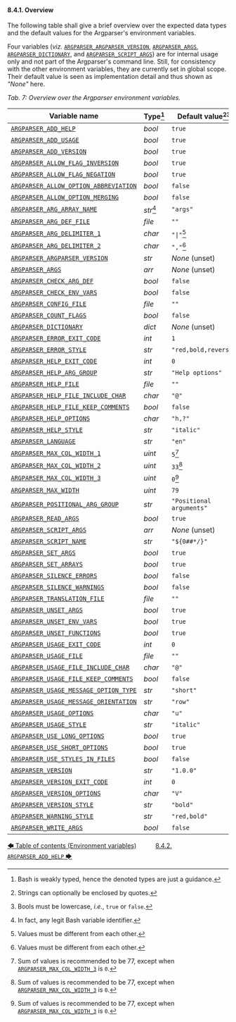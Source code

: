 #### 8.4.1. Overview

The following table shall give a brief overview over the expected data types and the default values for the Argparser's environment variables.

Four variables (*viz.* [`ARGPARSER_ARGPARSER_VERSION`](environment_variables.md#8413-argparser_argparser_version), [`ARGPARSER_ARGS`](environment_variables.md#8414-argparser_args), [`ARGPARSER_DICTIONARY`](environment_variables.md#8419-argparser_dictionary), and [`ARGPARSER_SCRIPT_ARGS`](environment_variables.md#8437-argparser_script_args)) are for internal usage only and not part of the Argparser's command line. Still, for consistency with the other environment variables, they are currently set in global scope. Their default value is seen as implementation detail and thus shown as *"None"* here.

<!-- <table caption="Overview over the Argparser environment variables"> -->
*Tab. 7: Overview over the Argparser environment variables.*

| Variable name                                                                      | Type[^14]  | Default value[^15][^16]  |
| ---------------------------------------------------------------------------------- | ---------- | ------------------------ |
| [`ARGPARSER_ADD_HELP`](environment_variables.md#842-argparser_add_help)                                    | *bool*     | `true`                   |
| [`ARGPARSER_ADD_USAGE`](environment_variables.md#843-argparser_add_usage)                                  | *bool*     | `true`                   |
| [`ARGPARSER_ADD_VERSION`](environment_variables.md#844-argparser_add_version)                              | *bool*     | `true`                   |
| [`ARGPARSER_ALLOW_FLAG_INVERSION`](environment_variables.md#845-argparser_allow_flag_inversion)            | *bool*     | `true`                   |
| [`ARGPARSER_ALLOW_FLAG_NEGATION`](environment_variables.md#846-argparser_allow_flag_negation)              | *bool*     | `true`                   |
| [`ARGPARSER_ALLOW_OPTION_ABBREVIATION`](environment_variables.md#847-argparser_allow_option_abbreviation)  | *bool*     | `false`                  |
| [`ARGPARSER_ALLOW_OPTION_MERGING`](environment_variables.md#848-argparser_allow_option_merging)            | *bool*     | `false`                  |
| [`ARGPARSER_ARG_ARRAY_NAME`](environment_variables.md#849-argparser_arg_array_name)                        | *str*[^17] | `"args"`                 |
| [`ARGPARSER_ARG_DEF_FILE`](environment_variables.md#8410-argparser_arg_def_file)                           | *file*     | `""`                     |
| [`ARGPARSER_ARG_DELIMITER_1`](environment_variables.md#8411-argparser_arg_delimiter_1)                     | *char*     | `"\|"`[^18]              |
| [`ARGPARSER_ARG_DELIMITER_2`](environment_variables.md#8412-argparser_arg_delimiter_2)                     | *char*     | `","`[^18]               |
| [`ARGPARSER_ARGPARSER_VERSION`](environment_variables.md#8413-argparser_argparser_version)                 | *str*      | *None* (unset)           |
| [`ARGPARSER_ARGS`](environment_variables.md#8414-argparser_args)                                           | *arr*      | *None* (unset)           |
| [`ARGPARSER_CHECK_ARG_DEF`](environment_variables.md#8415-argparser_check_arg_def)                         | *bool*     | `false`                  |
| [`ARGPARSER_CHECK_ENV_VARS`](environment_variables.md#8416-argparser_check_env_vars)                       | *bool*     | `false`                  |
| [`ARGPARSER_CONFIG_FILE`](environment_variables.md#8417-argparser_config_file)                             | *file*     | `""`                     |
| [`ARGPARSER_COUNT_FLAGS`](environment_variables.md#8418-argparser_count_flags)                             | *bool*     | `false`                  |
| [`ARGPARSER_DICTIONARY`](environment_variables.md#8419-argparser_dictionary)                               | *dict*     | *None* (unset)           |
| [`ARGPARSER_ERROR_EXIT_CODE`](environment_variables.md#8420-argparser_error_exit_code)                     | *int*      | `1`                      |
| [`ARGPARSER_ERROR_STYLE`](environment_variables.md#8421-argparser_error_style)                             | *str*      | `"red,bold,reverse"`     |
| [`ARGPARSER_HELP_EXIT_CODE`](environment_variables.md#8424-argparser_help_exit_code)                       | *int*      | `0`                      |
| [`ARGPARSER_HELP_ARG_GROUP`](environment_variables.md#8422-argparser_help_arg_group)                       | *str*      | `"Help options"`         |
| [`ARGPARSER_HELP_FILE`](environment_variables.md#8425-argparser_help_file)                                 | *file*     | `""`                     |
| [`ARGPARSER_HELP_FILE_INCLUDE_CHAR`](environment_variables.md#8426-argparser_help_file_include_char)       | *char*     | `"@"`                    |
| [`ARGPARSER_HELP_FILE_KEEP_COMMENTS`](environment_variables.md#8427-argparser_help_file_keep_comments)     | *bool*     | `false`                  |
| [`ARGPARSER_HELP_OPTIONS`](environment_variables.md#8428-argparser_help_options)                           | *char*     | `"h,?"`                  |
| [`ARGPARSER_HELP_STYLE`](environment_variables.md#8429-argparser_help_style)                               | *str*      | `"italic"`               |
| [`ARGPARSER_LANGUAGE`](environment_variables.md#8430-argparser_language)                                   | *str*      | `"en"`                   |
| [`ARGPARSER_MAX_COL_WIDTH_1`](environment_variables.md#8431-argparser_max_col_width_1)                     | *uint*     | `5`[^19]                 |
| [`ARGPARSER_MAX_COL_WIDTH_2`](environment_variables.md#8432-argparser_max_col_width_2)                     | *uint*     | `33`[^19]                |
| [`ARGPARSER_MAX_COL_WIDTH_3`](environment_variables.md#8433-argparser_max_col_width_3)                     | *uint*     | `0`[^19]                 |
| [`ARGPARSER_MAX_WIDTH`](environment_variables.md#8434-argparser_max_width)                                 | *uint*     | `79`                     |
| [`ARGPARSER_POSITIONAL_ARG_GROUP`](environment_variables.md#8435-argparser_positional_arg_group)           | *str*      | `"Positional arguments"` |
| [`ARGPARSER_READ_ARGS`](environment_variables.md#8436-argparser_read_args)                                 | *bool*     | `true`                   |
| [`ARGPARSER_SCRIPT_ARGS`](environment_variables.md#8437-argparser_script_args)                             | *arr*      | *None* (unset)           |
| [`ARGPARSER_SCRIPT_NAME`](environment_variables.md#8438-argparser_script_name)                             | *str*      | `"${0##*/}"`             |
| [`ARGPARSER_SET_ARGS`](environment_variables.md#8439-argparser_set_args)                                   | *bool*     | `true`                   |
| [`ARGPARSER_SET_ARRAYS`](environment_variables.md#8440-argparser_set_arrays)                               | *bool*     | `true`                   |
| [`ARGPARSER_SILENCE_ERRORS`](environment_variables.md#8441-argparser_silence_errors)                       | *bool*     | `false`                  |
| [`ARGPARSER_SILENCE_WARNINGS`](environment_variables.md#8442-argparser_silence_warnings)                   | *bool*     | `false`                  |
| [`ARGPARSER_TRANSLATION_FILE`](environment_variables.md#8443-argparser_translation_file)                   | *file*     | `""`                     |
| [`ARGPARSER_UNSET_ARGS`](environment_variables.md#8444-argparser_unset_args)                               | *bool*     | `true`                   |
| [`ARGPARSER_UNSET_ENV_VARS`](environment_variables.md#8445-argparser_unset_env_vars)                       | *bool*     | `true`                   |
| [`ARGPARSER_UNSET_FUNCTIONS`](environment_variables.md#8446-argparser_unset_functions)                     | *bool*     | `true`                   |
| [`ARGPARSER_USAGE_EXIT_CODE`](environment_variables.md#8447-argparser_usage_exit_code)                     | *int*      | `0`                      |
| [`ARGPARSER_USAGE_FILE`](environment_variables.md#8448-argparser_usage_file)                               | *file*     | `""`                     |
| [`ARGPARSER_USAGE_FILE_INCLUDE_CHAR`](environment_variables.md#8449-argparser_usage_file_include_char)     | *char*     | `"@"`                    |
| [`ARGPARSER_USAGE_FILE_KEEP_COMMENTS`](environment_variables.md#8450-argparser_usage_file_keep_comments)   | *bool*     | `false`                  |
| [`ARGPARSER_USAGE_MESSAGE_OPTION_TYPE`](environment_variables.md#8451-argparser_usage_message_option_type) | *str*      | `"short"`                |
| [`ARGPARSER_USAGE_MESSAGE_ORIENTATION`](environment_variables.md#8452-argparser_usage_message_orientation) | *str*      | `"row"`                  |
| [`ARGPARSER_USAGE_OPTIONS`](environment_variables.md#8453-argparser_usage_options)                         | *char*     | `"u"`                    |
| [`ARGPARSER_USAGE_STYLE`](environment_variables.md#8454-argparser_usage_style)                             | *str*      | `"italic"`               |
| [`ARGPARSER_USE_LONG_OPTIONS`](environment_variables.md#8455-argparser_use_long_options)                   | *bool*     | `true`                   |
| [`ARGPARSER_USE_SHORT_OPTIONS`](environment_variables.md#8456-argparser_use_short_options)                 | *bool*     | `true`                   |
| [`ARGPARSER_USE_STYLES_IN_FILES`](environment_variables.md#8457-argparser_use_styles_in_files)             | *bool*     | `false`                  |
| [`ARGPARSER_VERSION`](environment_variables.md#8458-argparser_version)                                     | *str*      | `"1.0.0"`                |
| [`ARGPARSER_VERSION_EXIT_CODE`](environment_variables.md#8459-argparser_version_exit_code)                 | *int*      | `0`                      |
| [`ARGPARSER_VERSION_OPTIONS`](environment_variables.md#8460-argparser_version_options)                     | *char*     | `"V"`                    |
| [`ARGPARSER_VERSION_STYLE`](environment_variables.md#8461-argparser_version_style)                         | *str*      | `"bold"`                 |
| [`ARGPARSER_WARNING_STYLE`](environment_variables.md#8462-argparser_warning_style)                         | *str*      | `"red,bold"`             |
| [`ARGPARSER_WRITE_ARGS`](environment_variables.md#8463-argparser_write_args)                               | *bool*     | `false`                  |

[^14]: Bash is weakly typed, hence the denoted types are just a guidance.
[^15]: Strings can optionally be enclosed by quotes.
[^16]: Bools must be lowercase, *i.e.*, `true` or `false`.
[^17]: In fact, any legit Bash variable identifier.
[^18]: Values must be different from each other.
[^19]: Sum of values is recommended to be 77, except when [`ARGPARSER_MAX_COL_WIDTH_3`](environment_variables.md#8433-argparser_max_col_width_3) is `0`.

[&#129092;&nbsp;Table of contents (Environment variables)](toc.md)
&nbsp;&nbsp;&nbsp;&nbsp;&nbsp;&nbsp;&nbsp;&nbsp;&nbsp;&nbsp;[8.4.2. `ARGPARSER_ADD_HELP`&nbsp;&#129094;](environment_variables.md)
